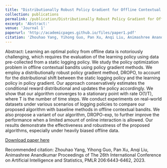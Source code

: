 ```yaml
---
title: "Distributionally Robust Policy Gradient for Offline Contextual Bandits"
collection: publications
permalink: /publication/Distributionally Robust Policy Gradient for Offline Contextual Bandits
excerpt: 'Abstract:'
venue: 'Journal 1'
paperurl: 'http://academicpages.github.io/files/paper1.pdf'
citation: 'Zhouhao Yang, Yihong Guo, Pan Xu, Anqi Liu, Animashree Anandkumar Proceedings of The 26th International Conference on Artificial Intelligence and Statistics, PMLR 206:6443-6462, 2023.'
---
```

Abstract: Learning an optimal policy from offline data is notoriously challenging, which requires the evaluation of the learning policy using data pre-collected from a static logging policy. We study the policy optimization problem in offline contextual bandits using policy gradient methods. We employ a distributionally robust policy gradient method, DROPO, to account for the distributional shift between the static logging policy and the learning policy in policy gradient. Our approach conservatively estimates the conditional reward distributional and updates the policy accordingly. We show that our algorithm converges to a stationary point with rate O(1/T), where T is the number of time steps. We conduct experiments on real-world datasets under various scenarios of logging policies to compare our proposed algorithm with baseline methods in offline contextual bandits. We also propose a variant of our algorithm, DROPO-exp, to further improve the performance when a limited amount of online interaction is allowed. Our results demonstrate the effectiveness and robustness of the proposed algorithms, especially under heavily biased offline data.

[Download paper here](http://Zhouhao-Yang.github.io/files/yang23f.pdf)

Recommended citation: Zhouhao Yang, Yihong Guo, Pan Xu, Anqi Liu, Animashree Anandkumar Proceedings of The 26th International Conference on Artificial Intelligence and Statistics, PMLR 206:6443-6462, 2023.
